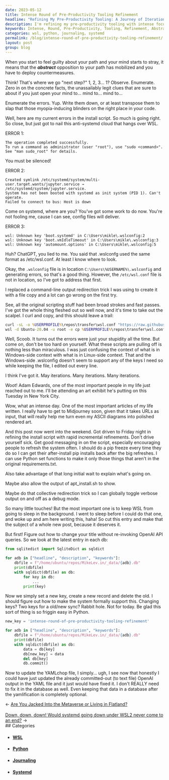 ```yaml
---
date: 2023-05-12
title: Intense Round of Pre-Productivity Tooling Refinement
headline: "Refining My Pre-Productivity Tooling: A Journey of Iterations and Refinements"
description: I'm refining my pre-productivity tooling with intense focus. I'm observing, enumerating errors, and writing down clues to help me find the right place in my code. I'm curling and copying, and experimenting with new techniques to get the script to function properly. After many iterations, I'm ready to take a break and attend an art exhibit in New York City. I'm also exploring ways to keep WSL from going to sleep in the background.
keywords: Intense, Round, Pre-Productivity, Tooling, Refinement, Abstract, Opposition, Countermeasures, Observe, Enumerate, Concrete, Facts, Unassailably, Legit, Clues, Open, Mind, Errors, Install, Script, Systemd, Cloud, WSL, Root, Sudo, Man, sudo_root, Symlink, multi-user.target.wants, j
categories: wsl, python, journaling, systemd
permalink: /blog/intense-round-of-pre-productivity-tooling-refinement/
layout: post
group: blog
---
```




When you start to feel guilty about your path and your mind starts to stray, it
means that the ***abstract*** opposition to your path has mobilized and you
have to deploy countermeasures.

Think! That's where we go "next step?" 1, 2, 3... 1? Observe. Enumerate. Zero
in on the concrete facts, the unassailably legit clues that are sure to about
if you just open your mind to... mind to... mind to...

Enumerate the errors. Yup. Write them down, or at least transpose them to slap
that those myopia-inducing blinders on the right place in your code.

Well, here are my current errors in the install script. So much is going right.
So close, but just got to nail this anti-systemd cloud that hangs over WSL.

ERROR 1:

    The operation completed successfully.
    To run a command as administrator (user "root"), use "sudo <command>".
    See "man sudo_root" for details.

You must be silenced!

ERROR 2:

    Created symlink /etc/systemd/system/multi-user.target.wants/jupyter.service → /etc/systemd/system/jupyter.service.
    System has not been booted with systemd as init system (PID 1). Can't operate.
    Failed to connect to bus: Host is down

Come on systemd, where are you? You've got some work to do now. You're not
fooling me, cause I can see, config files will deliver.

ERROR 3:

    wsl: Unknown key 'boot.systemd' in C:\Users\mikle\.wslconfig:2
    wsl: Unknown key 'boot.vmIdleTimeout' in C:\Users\mikle\.wslconfig:3
    wsl: Unknown key 'automount.options' in C:\Users\mikle\.wslconfig:5

Huh? ChatGPT, you lied to me. You said that .wslconfg used the same format as
/etc/wsl.conf. At least I know where to look.

Okay, the `.wslconfig` file is in location `C:\Users\%USERNAME%\.wslconfig` and
generating errors, so that's a good thing. However, the `/etc/wsl.conf` file is
not in location, so I've got to address that first. 

I replaced a command-line output redirection trick I was using to create it
with a file copy and a lot can go wrong on the first try.

See, all the original scripting stuff had been broad strokes and fast passes.
I've got the whole thing fleshed out so well now, and it's time to take out the
scalpel. I curl and copy, and this should leave a trail:

```bat
curl -sL -o %USERPROFILE%\repos\transfer\wsl.conf "https://raw.githubusercontent.com/miklevin/drinkme/main/wsl.conf" >nul 2>&1
wsl -d Ubuntu-20.04 -u root -e cp %USERPROFILE%\repos\transfer\wsl.conf /etc/wsl.conf >nul 2>&1
```

Well, Scoob. It turns out the errors were just your stupidity all the time. But
come on, don't be too hard on yourself. What these scripts are pulling off is
nothing less than miraculous. I was just confusing the context of what is in
Windows-side context with what is in Linux-side context. That and the
Windows-side .wslconfig doesn't seem to support any of the keys I need so while
keeping the file, I edited out every line.

I think I've got it. May iterations. Many iterations. Many iterations.

Woot! Adam Edwards, one of the most important people in my life just reached
out to me. I'll be attending an art exhibit he's putting on this Tuesday in New
York City.

Wow, what an intense day. One of the most important articles of my life
written. I really have to get to Midjourney soon, given that it takes URLs as
input, that will really help me turn even my ASCII diagrams into polished
rendered art.

And this post now went into the weekend. Got driven to Friday night in refining
the install script with rapid incremental refinements. Don't drive yourself
sick. Get good messaging in on the script, especially encouraging people to
refresh the system often. I should do a pip freeze every time they do so I can
get their after-install pip installs back after the big refreshes. I can use
Python set functions to make it only those things that aren't in the original
requirements.txt.

Also take advantage of that long initial wait to explain what's going on. 

Maybe also allow the output of apt_install.sh to show.

Maybe do that collective redirection trick so I can globally toggle verbose
output on and off as a debug mode.

So many little touches! But the most important one is to keep WSL from going to
sleep in the background. I went to sleep before I could do that one, and woke
up and am here writing this, haha! So cut this entry and make that the subject
of a whole new post, because it deserves it.

But first! Figure out how to change your title without re-invoking OpenAI API
queries. So we look at the latest entry in each db:

```python
from sqlitedict import SqliteDict as sqldict

for adb in ["headline", "description", "keywords"]:
    dbfile = f"/home/ubuntu/repos/MikeLev.in/_data/{adb}.db"
    print(dbfile)
    with sqldict(dbfile) as db:
        for key in db:
            ...
        print(key)
```

Now we simply set a new key, create a new record and delete the old. I should
figure out how to make the system formally support this. Changing keys? Two
keys for a old/new sync? Rabbit hole. Not for today. Be glad this sort of thing
is so friggin easy in Python.

```python
new_key = 'intense-round-of-pre-productivity-tooling-refinement'

for adb in ["headline", "description", "keywords"]:
    dbfile = f"/home/ubuntu/repos/MikeLev.in/_data/{adb}.db"
    print(dbfile)
    with sqldict(dbfile) as db:
        data = db[key]
        db[new_key] = data
        del db[key]
        db.commit()
```

Now to update the YAMLchop file, I simply... ugh, I see now that honestly I
could have just updated the already committed-out (to text file) OpenAI output
in the YAML file and it just would have fixed it. I don't REALLY need to fix it
in the database as well. Even keeping that data in a database after the
yamlification is completely optional.

















<div class="arrow-links"><div class="post-nav-prev"><span class="arrow">&larr;&nbsp;</span><a href="/blog/are-you-jacked-into-the-metaverse-or-living-in-flatland/">Are You Jacked Into the Metaverse or Living in Flatland?</a></div> &nbsp; <div class="post-nav-next"><a href="/blog/down-down-down-would-systemd-going-down-under-wsl2-never-come-to-an-end/">Down, down, down! Would systemd going down under WSL2 never come to an end?</a><span class="arrow">&nbsp;&rarr;</span></div></div>
## Categories

<ul>
<li><h4><a href='/wsl/'>WSL</a></h4></li>
<li><h4><a href='/python/'>Python</a></h4></li>
<li><h4><a href='/journaling/'>Journaling</a></h4></li>
<li><h4><a href='/systemd/'>Systemd</a></h4></li></ul>